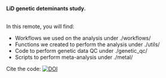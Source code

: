 <br/> **LiD genetic deteminants study.** <br/><br/>

In this remote, you will find:
- Workflows we used on the analysis under ./workflows/
- Functions we created to perform the analysis under ./utils/
- Code to perform genetic data QC under ./genetic_qc/
- Scripts to perform meta-analysis under ./metal/


Cite the code: [![DOI](https://zenodo.org/badge/622890537.svg)](https://zenodo.org/badge/latestdoi/622890537)
